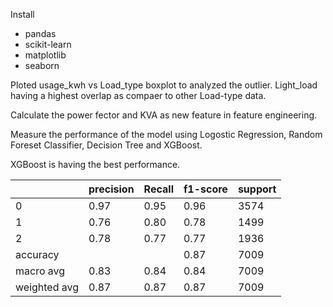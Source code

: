 Install
  - pandas
  - scikit-learn
  - matplotlib
  - seaborn

Ploted usage_kwh vs Load_type boxplot to analyzed the outlier. Light_load having a highest overlap as compaer to other Load-type data.

Calculate the power fector and KVA as new feature in feature engineering.

Measure the performance of the model using Logostic Regression, Random Foreset Classifier, Decision Tree and XGBoost.

XGBoost is having the best performance.

|               | precision | Recall  | f1-score | support |
| ------------- | ------------- | ------------- | ------------- | ------------- |
| 0             | 0.97  |  0.95  | 0.96  | 3574  |
| 1             | 0.76  |  0.80  | 0.78  | 1499  |
| 2             | 0.78  |  0.77  | 0.77  | 1936  |
| accuracy      |       |        |  0.87  | 7009 |
| macro avg     | 0.83  |  0.84  | 0.84  | 7009  |  
| weighted avg  | 0.87  |  0.87  | 0.87  | 7009  |
          
